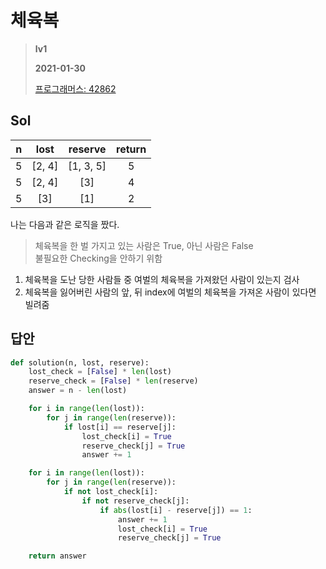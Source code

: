 # 체육복
> **lv1**
>
> **2021-01-30**
>
> [프로그래머스: 42862](https://programmers.co.kr/learn/courses/30/lessons/42862)


## Sol
| n | lost | reserve | return |
| :----: | :-------: | :-----: | :-----: |
| 5 | [2, 4] | [1, 3, 5] | 5 |
| 5 | [2, 4] | [3] | 4 |	
| 5 | [3] | [1] | 2 |		


나는 다음과 같은 로직을 짰다.  

> 체육복을 한 벌 가지고 있는 사람은 True, 아닌 사람은 False  
> 불필요한 Checking을 안하기 위함


1. 체육복을 도난 당한 사람들 중 여벌의 체육복을 가져왔던 사람이 있는지 검사
2. 체육복을 잃어버린 사람의 앞, 뒤 index에 여벌의 체육복을 가져온 사람이 있다면 빌려줌


## 답안
```python
def solution(n, lost, reserve):
    lost_check = [False] * len(lost)
    reserve_check = [False] * len(reserve)
    answer = n - len(lost)

    for i in range(len(lost)):
        for j in range(len(reserve)):
            if lost[i] == reserve[j]:
                lost_check[i] = True
                reserve_check[j] = True
                answer += 1

    for i in range(len(lost)):
        for j in range(len(reserve)):
            if not lost_check[i]:
                if not reserve_check[j]:
                    if abs(lost[i] - reserve[j]) == 1:
                        answer += 1
                        lost_check[i] = True
                        reserve_check[j] = True

    return answer
```
